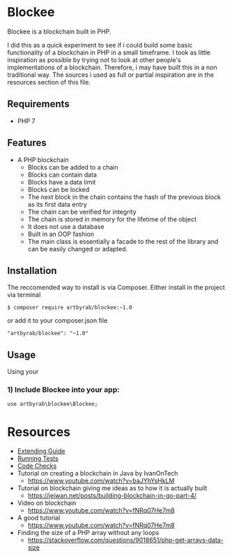 # Blockee

Blockee is a blockchain built in PHP. 

I did this as a quick experiment to see if i could build some basic functionality of a blockchain in PHP in a small timeframe. I took as little inspiration as possible by trying not to look at other people's implementations of a blockchain. Therefore, i may have built this in a non traditional way. The sources i used as full or partial inspiration are in the resources section of this file.

## Requirements

* PHP 7

## Features

* A PHP blockchain
    * Blocks can be added to a chain
    * Blocks can contain data
    * Blocks have a data limit
    * Blocks can be locked
    * The next block in the chain contains the hash of the previous block as its first data entry
    * The chain can be verified for integrity
    * The chain is stored in memory for the lifetime of the object
    * It does not use a database
    * Built in an OOP fashion
    * The main class is essentially a facade to the rest of the library and can be easily changed or adapted.

## Installation

The reccomended way to install is via Composer.
Either install in the project via terminal
```
$ composer require artbyrab/blockee:~1.0
```

or add it to your composer.json file
```
"artbyrab/blockee": "~1.0"
```

## Usage

Using your

### 1) Include Blockee into your app:
```
use artbyrab\blockee\Blockee;
```

# Resources

* [Extending Guide](documents/extending.md)
* [Running Tests](documents/running-tests.md)
* [Code Checks](documents/code-checks.md)
* Tutorial on creating a blockchain in Java by IvanOnTech
    * https://www.youtube.com/watch?v=baJYhYsHkLM
* Tutorial on blockchain giving me ideas as to how it is actually built
    * https://jeiwan.net/posts/building-blockchain-in-go-part-4/
* Video on blockchain
    * https://www.youtube.com/watch?v=fNRq07He7m8
* A good tutorial
    * https://www.youtube.com/watch?v=fNRq07He7m8
* Finding the size of a PHP array without any loops
    * https://stackoverflow.com/questions/9018651/php-get-arrays-data-size